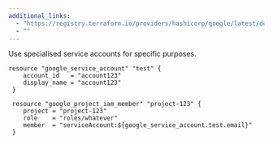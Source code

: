 ```yaml
---
additional_links: 
  - "https://registry.terraform.io/providers/hashicorp/google/latest/docs/resources/google_project_iam"
  - ""
---
```


Use specialised service accounts for specific purposes.

```hcl
resource "google_service_account" "test" {
 	account_id   = "account123"
 	display_name = "account123"
 }
 			  
 resource "google_project_iam_member" "project-123" {
 	project = "project-123"
 	role    = "roles/whatever"
 	member  = "serviceAccount:${google_service_account.test.email}"
 }
```
